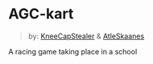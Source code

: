 # AGC-kart
> by: [KneeCapStealer](https://github.com/KneeCapStealer) & [AtleSkaanes](https://github.com/AtleSkaanes)

A racing game taking place in a school
